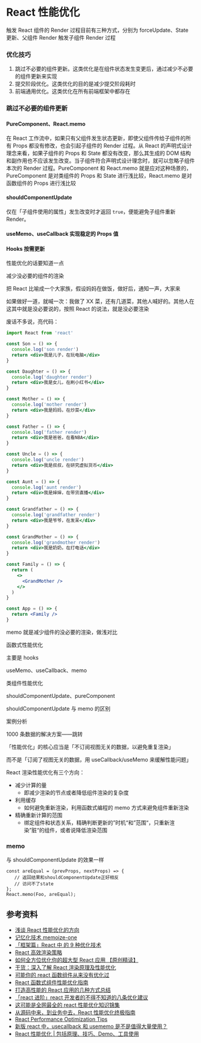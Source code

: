 # React 性能优化





触发 React 组件的 Render 过程目前有三种方式，分别为 forceUpdate、State 更新、父组件 Render 触发子组件 Render 过程



### 优化技巧

1. 跳过不必要的组件更新。这类优化是在组件状态发生变更后，通过减少不必要的组件更新来实现
2. 提交阶段优化。这类优化的目的是减少提交阶段耗时
3. 前端通用优化。这类优化在所有前端框架中都存在



### 跳过不必要的组件更新

#### PureComponent、React.memo

在 React 工作流中，如果只有父组件发生状态更新，即使父组件传给子组件的所有 Props 都没有修改，也会引起子组件的 Render 过程。从 React 的声明式设计理念来看，如果子组件的 Props 和 State 都没有改变，那么其生成的 DOM 结构和副作用也不应该发生改变。当子组件符合声明式设计理念时，就可以忽略子组件本次的 Render 过程。PureComponent 和 React.memo 就是应对这种场景的，PureComponent 是对类组件的 Props 和 State 进行浅比较，React.memo 是对函数组件的 Props 进行浅比较

#### shouldComponentUpdate

仅在「子组件使用的属性」发生改变时才返回 `true`，便能避免子组件重新 Render。

#### useMemo、useCallback 实现稳定的 Props 值





#### Hooks 按需更新





性能优化的话要知道一点

减少没必要的组件的渲染

把 React 比喻成一个大家族，假设妈妈在做饭，做好后，通知一声，大家来

如果做好一道，就喊一次：我做了 XX 菜，还有几道菜，其他人喊好的。其他人在这其中就是没必要说的，按照 React 的说法，就是没必要渲染

废话不多说，亮代码：

```jsx
import React from 'react'

const Son = () => {
  console.log('son render')
  return <div>我是儿子，在玩电脑</div>
}

const Daughter = () => {
  console.log('daughter render')
  return <div>我是女儿，在刷小红书</div>
}

const Mother = () => {
  console.log('mother render')
  return <div>我是妈妈，在炒菜</div>
}

const Father = () => {
  console.log('father render')
  return <div>我是爸爸，在看NBA</div>
}

const Uncle = () => {
  console.log('uncle render')
  return <div>我是叔叔，在研究虚拟货币</div>
}

const Aunt = () => {
  console.log('aunt render')
  return <div>我是婶婶，在带货直播</div>
}

const Grandfather = () => {
  console.log('grandfather render')
  return <div>我是爷爷，在发呆</div>
}

const GrandMother = () => {
  console.log('grandmother render')
  return <div>我是奶奶，在打电话</div>
}

const Family = () => {
  return (
    <>
      <GrandMother />
    </>
  )
}

const App = () => {
  return <Family />
}
```

memo 就是减少组件的没必要的渲染，做浅对比

函数式性能优化

 主要是 hooks

 useMemo、useCallback、memo

类组件性能优化

 shouldComponentUpdate、pureComponent

shouldComponentUpdate 与 memo 的区别

案例分析

1000 条数据的解决方案——跳转

「性能优化」的核心应当是「不订阅视图无关的数据，以避免重复渲染」

而不是「订阅了视图无关的数据，用 useCallback/useMemo 来缓解性能问题」

React 渲染性能优化有三个方向：

- 减少计算的量
  - 即减少渲染的节点或者降低组件渲染的复杂度
- 利用缓存
  - 如何避免重新渲染，利用函数式编程的 memo 方式来避免组件重新渲染
- 精确重新计算的范围
  - 绑定组件和状态关系，精确判断更新的”时机“和”范围“，只重新渲染”脏“的组件，或者说降低渲染范围

### memo

与 shouldComponentUpdate 的效果一样

```react
const areEqual = (prevProps, nextProps) => {
   // 返回结果和shouldComponentUpdate正好相反
   // 访问不了state
};
React.memo(Foo, areEqual);
```

## 参考资料

- [浅谈 React 性能优化的方向](https://zhuanlan.zhihu.com/p/74229420)
- [记忆化技术 memoize-one](https://liyang0207.github.io/2018/10/11/%E3%80%8A%E8%AE%B0%E5%BF%86%E5%8C%96%E6%8A%80%E6%9C%AFmemoize-one%E3%80%8B/)
- [「框架篇」React 中 的 9 种优化技术](https://mp.weixin.qq.com/s?__biz=Mzg2NDAzMjE5NQ==&mid=2247484658&idx=1&sn=8a71fd214af39a450a301c2338acad33&chksm=ce6ec05ef91949488d55bf4eca89b30336027541d12042bd16fdc9e531814eca6f7a58085a45&mpshare=1&scene=1&srcid=&sharer_sharetime=1568075495674&sharer_shareid=778ad5bf3b27e0078eb105d7277263f6#rd)
- [React 高效渲染策略](https://github.com/fi3ework/blog/issues/15)
- [如何全方位优化你的超大型 React 应用 【原创精读】](https://mp.weixin.qq.com/s?__biz=MzkwODIwMDY2OQ==&mid=2247488384&idx=1&sn=72499c2347a8b0bd43192942ab608d92&source=41#wechat_redirect)
- [干货：深入了解 React 渲染原理及性能优化](https://mp.weixin.qq.com/s?__biz=MzkwODIwMDY2OQ==&mid=2247488326&idx=1&sn=3c00c2ee434e95df1795e9bdebf2ede6&source=41#wechat_redirect)
- [可能你的 react 函数组件从来没有优化过](https://mp.weixin.qq.com/s?__biz=MzI1ODE4NzE1Nw==&mid=2247487358&idx=1&sn=99298d0c25e9906c82fe01cc29f59950&chksm=ea0d4584dd7acc92d2e26299feeb5b59b515bb0f866a415688b9d64fc566580a1b8f53be411b&mpshare=1&scene=1&srcid=&sharer_sharetime=1582717186505&sharer_shareid=778ad5bf3b27e0078eb105d7277263f6#rd)
- [React 函数式组件性能优化指南](https://mp.weixin.qq.com/s?__biz=MzA4Nzg0MDM5Nw==&mid=2247484801&idx=1&sn=093d31f10f791728272cfd50d96b3338&chksm=90320663a7458f75961aef9dd819ed96e3d6a2fcb3e48bbce2b526990d55aeee2de8173fec4e&mpshare=1&scene=1&srcid=&sharer_sharetime=1583667940585&sharer_shareid=778ad5bf3b27e0078eb105d7277263f6#rd)
- [打造高性能的 React 应用的几种方式总结](https://mp.weixin.qq.com/s/8qfxKV9euWg9DcOoTbgleg)
- [「react 进阶」react 开发者的不得不知道的八条优化建议](https://mp.weixin.qq.com/s/x3Eqd4D8CDkm0ZTd7XCUwQ)
- [这可能是全网最全的 react 性能优化知识锦集](https://jishuin.proginn.com/p/763bfbd5d4d0)
- [从源码中来，到业务中去，React 性能优化终极指南](https://cloud.tencent.com/developer/news/833663)
- [React Performance Optimization Tips](https://dev.to/harshdand/react-performance-optimization-tips-4238)
- [新版 react 中，usecallback 和 usememo 是不是值得大量使用？](https://www.zhihu.com/question/390974405/answer/2001530387)
- [React 性能优化 | 包括原理、技巧、Demo、工具使用](https://juejin.cn/post/6935584878071119885)
